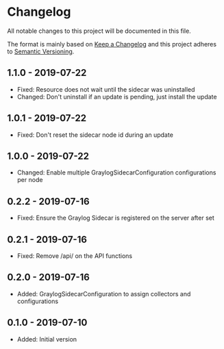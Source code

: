 # Changelog

All notable changes to this project will be documented in this file.

The format is mainly based on [Keep a Changelog](http://keepachangelog.com/)
and this project adheres to [Semantic Versioning](http://semver.org/).

## 1.1.0 - 2019-07-22

* Fixed: Resource does not wait until the sidecar was uninstalled
* Changed: Don't uninstall if an update is pending, just install the update

## 1.0.1 - 2019-07-22

* Fixed: Don't reset the sidecar node id during an update

## 1.0.0 - 2019-07-22

* Changed: Enable multiple GraylogSidecarConfiguration configurations per node

## 0.2.2 - 2019-07-16

* Fixed: Ensure the Graylog Sidecar is registered on the server after set

## 0.2.1 - 2019-07-16

* Fixed: Remove /api/ on the API functions

## 0.2.0 - 2019-07-16

* Added: GraylogSidecarConfiguration to assign collectors and configurations

## 0.1.0 - 2019-07-10

* Added: Initial version

